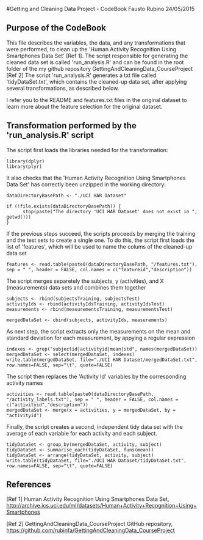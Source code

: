 #Getting and Cleaning Data Project - CodeBook
Fausto Rubino
24/05/2015

## Purpose of the CodeBook
This file describes the variables, the data, and any transformations that were performed, to clean up the 'Human Activity Recognition Using Smartphones Data Set' [Ref 1].
The script responsible for generating the cleaned data set is called 'run_analysis.R' and can be found in the root folder of the my github repository GettingAndCleaningData_CourseProject [Ref 2]
The script 'run_analysis.R' generates a txt file called 'tidyDataSet.txt', which contains the cleaned-up data set, after applying several transformations, as described below.

I refer you to the README and features.txt files in the original dataset to learn more about the feature selection for the original dataset.

## Transformation performed by the 'run_analysis.R' script
The script first loads the libraries needed for the transformation:
```
library(dplyr)
library(plyr)
```
It also checks that the 'Human Activity Recognition Using Smartphones Data Set' has correctly been unzipped in the working directory:
```
dataDirectoryBasePath <- "./UCI HAR Dataset"

if (!file.exists(dataDirectoryBasePath)) {
      stop(paste("The directory 'UCI HAR Dataset' does not exist in ", getwd()))
}
```

If the previous steps succeed, the scripts proceeds by merging the training and the test sets to create a single one.
To do this, the script first loads the list of 'features', which will be used to name the colums of the cleaned-up data set 
```
features <- read.table(paste0(dataDirectoryBasePath, "/features.txt"), sep = " ", header = FALSE, col.names = c("featureid","description"))
```
The script merges separetely the subjects, y (activities), and X (measurements) data sets and combines them together  
```
subjects <- rbind(subjectsTraining, subjectsTest)
activityIds <- rbind(activityIdsTraining, activityIdsTest)
measurements <- rbind(measurementsTraining, measurementsTest)

mergedDataSet <- cbind(subjects, activityIds, measurements)
```

As next step, the script extracts only the measurements on the mean and standard deviation for each measurement, by appying a regular expression
```
indexes <- grep("subjectid|activityid|mean|std", names(mergedDataSet))
mergedDataSet <- select(mergedDataSet, indexes)
write.table(mergedDataSet, file="./UCI HAR Dataset/mergedDataSet.txt",  row.names=FALSE, sep="\t", quote=FALSE)
```
The script then replaces the 'Activity Id' variables by the corresponding activity names
```
activities <- read.table(paste0(dataDirectoryBasePath, "/activity_labels.txt"), sep = " ", header = FALSE, col.names = c("activityid","description"))
mergedDataSet <- merge(x = activities, y = mergedDataSet, by = "activityid")
```
Finally, the script creates a second, independent tidy data set with the average of each variable for each activity and each subject.
```
tidyDataSet <- group_by(mergedDataSet, activity, subject)
tidyDataSet <- summarise_each(tidyDataSet, funs(mean))
tidyDataSet <- arrange(tidyDataSet, activity, subject)
write.table(tidyDataSet, file="./UCI HAR Dataset/tidyDataSet.txt",  row.names=FALSE, sep="\t", quote=FALSE)
```


## References
[Ref 1] Human Activity Recognition Using Smartphones Data Set, http://archive.ics.uci.edu/ml/datasets/Human+Activity+Recognition+Using+Smartphones

[Ref 2] GettingAndCleaningData_CourseProject GitHub repository, https://github.com/rubinfa/GettingAndCleaningData_CourseProject
